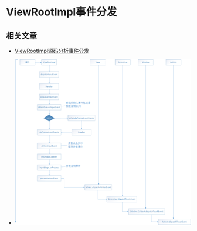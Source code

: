 # ViewRootImpl事件分发

## 相关文章

- [ViewRootImpl源码分析事件分发](https://www.jianshu.com/p/9e6c54739217)

- ![window](./../../image-resources/touchevent/ViewRootImpl事件分发.png)